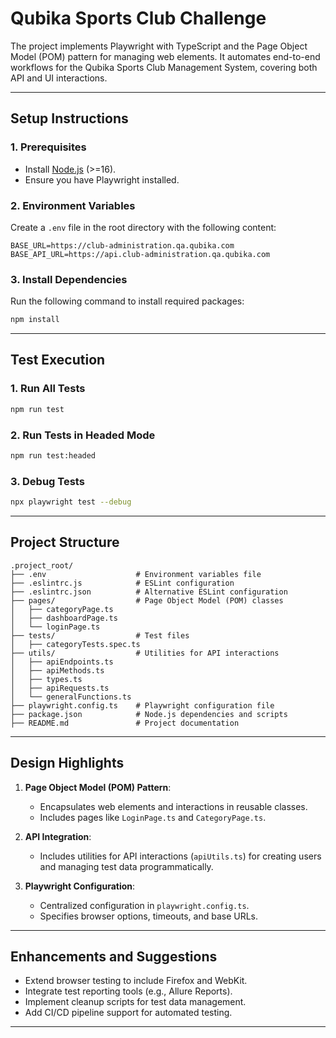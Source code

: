 
# Qubika Sports Club Challenge

The project implements Playwright with TypeScript and the Page Object Model (POM) pattern for managing web elements. It automates end-to-end workflows for the Qubika Sports Club Management System, covering both API and UI interactions.

---

## **Setup Instructions**

### **1. Prerequisites**
- Install [Node.js](https://nodejs.org/) (>=16).
- Ensure you have Playwright installed.

### **2. Environment Variables**
Create a `.env` file in the root directory with the following content:

```
BASE_URL=https://club-administration.qa.qubika.com
BASE_API_URL=https://api.club-administration.qa.qubika.com
```

### **3. Install Dependencies**
Run the following command to install required packages:
```bash
npm install
```

---

## **Test Execution**

### **1. Run All Tests**
```bash
npm run test
```

### **2. Run Tests in Headed Mode**
```bash
npm run test:headed
```

### **3. Debug Tests**
```bash
npx playwright test --debug
```

---

## **Project Structure**

```
.project_root/
├── .env                    # Environment variables file
├── .eslintrc.js            # ESLint configuration
├── .eslintrc.json          # Alternative ESLint configuration
├── pages/                  # Page Object Model (POM) classes
│   ├── categoryPage.ts
│   ├── dashboardPage.ts
│   └── loginPage.ts
├── tests/                  # Test files
│   ├── categoryTests.spec.ts
├── utils/                  # Utilities for API interactions
│   ├── apiEndpoints.ts
│   ├── apiMethods.ts
│   ├── types.ts
│   ├── apiRequests.ts
│   └── generalFunctions.ts
├── playwright.config.ts    # Playwright configuration file
├── package.json            # Node.js dependencies and scripts
├── README.md               # Project documentation
```

---

## **Design Highlights**

1. **Page Object Model (POM) Pattern**:
   - Encapsulates web elements and interactions in reusable classes.
   - Includes pages like `LoginPage.ts` and `CategoryPage.ts`.

2. **API Integration**:
   - Includes utilities for API interactions (`apiUtils.ts`) for creating users and managing test data programmatically.

3. **Playwright Configuration**:
   - Centralized configuration in `playwright.config.ts`.
   - Specifies browser options, timeouts, and base URLs.

---

## **Enhancements and Suggestions**

- Extend browser testing to include Firefox and WebKit.
- Integrate test reporting tools (e.g., Allure Reports).
- Implement cleanup scripts for test data management.
- Add CI/CD pipeline support for automated testing.

---